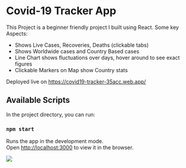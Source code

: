 # Covid-19 Tracker App

This Project is a beginner friendly project I built using React. Some key Aspects:

-  Shows Live Cases, Recoveries, Deaths (clickable tabs)
-  Shows Worldwide cases and Country Based cases
-  Line Chart shows fluctuations over days, hover around to see exact figures
-  Clickable Markers on Map show Country stats

Deployed live on https://covid19-tracker-35acc.web.app/

## Available Scripts

In the project directory, you can run:

### `npm start`

Runs the app in the development mode.\
Open [http://localhost:3000](http://localhost:3000) to view it in the browser.

![](Covid_tracker_sample.PNG)
